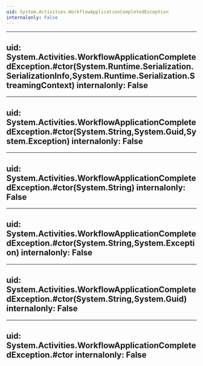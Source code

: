 ```yaml
---
uid: System.Activities.WorkflowApplicationCompletedException
internalonly: False
---
```


---
uid: System.Activities.WorkflowApplicationCompletedException.#ctor(System.Runtime.Serialization.SerializationInfo,System.Runtime.Serialization.StreamingContext)
internalonly: False
---

---
uid: System.Activities.WorkflowApplicationCompletedException.#ctor(System.String,System.Guid,System.Exception)
internalonly: False
---

---
uid: System.Activities.WorkflowApplicationCompletedException.#ctor(System.String)
internalonly: False
---

---
uid: System.Activities.WorkflowApplicationCompletedException.#ctor(System.String,System.Exception)
internalonly: False
---

---
uid: System.Activities.WorkflowApplicationCompletedException.#ctor(System.String,System.Guid)
internalonly: False
---

---
uid: System.Activities.WorkflowApplicationCompletedException.#ctor
internalonly: False
---
